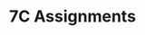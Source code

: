 ---
title: 7C Assignments
layout: assignments
description: >-
  The following links contain assignment descriptions.
intro:
  blurbs:
    - image: /img/illustrations-coffee.svg
      text: >
        Assignment 1
      link: 7C-english/assignment1/
      disabled:
    - image: /img/illustrations-coffee-gear.svg
      text: >
        Assignment 2
      link: 7C-english/assignment2/
      disabled: disabled
    - image: /img/illustrations-tutorials.svg
      text: >
        Assignment 3
      link: 7C-english/assignment3/
      disabled: disabled
    - image: /img/illustrations-meeting-space.svg
      text: >
        Assignment 4
      link: 7C-english/assignment4/
      disabled: disabled
---